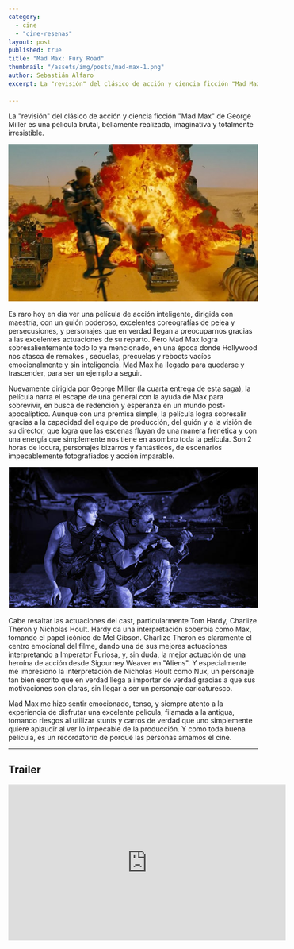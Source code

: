 ```yaml
---
category: 
  - cine
  - "cine-resenas"
layout: post
published: true
title: "Mad Max: Fury Road"
thumbnail: "/assets/img/posts/mad-max-1.png"
author: Sebastián Alfaro
excerpt: La "revisión" del clásico de acción y ciencia ficción "Mad Max" de George Miller

---
```


La "revisión" del clásico de acción y ciencia ficción "Mad Max" de George Miller es una película brutal, bellamente realizada, imaginativa y totalmente irresistible.

![Mad Max: Fury Road](/assets/img/posts/mad-max-1.png)

Es raro hoy en día ver una película de acción inteligente, dirigida con maestría, con un guión poderoso, excelentes coreografías de pelea y persecusiones, y personajes que en verdad llegan a preocuparnos gracias a las excelentes actuaciones de su reparto. Pero Mad Max logra sobresalientemente todo lo ya mencionado, en una época donde Hollywood nos atasca de remakes , secuelas, precuelas y reboots vacíos emocionalmente y sin inteligencia. Mad Max ha llegado para quedarse y trascender, para ser un ejemplo a seguir.

Nuevamente dirigida por George Miller (la cuarta entrega de esta saga), la película narra el escape de una general con la ayuda de Max para sobrevivir, en busca de redención y esperanza en un mundo post-apocalíptico. Aunque con una premisa simple, la película logra sobresalir gracias a la capacidad del equipo de producción, del guión y a la visión de su director, que logra que las escenas fluyan de una manera frenética y con una energía que simplemente nos tiene en asombro toda la película. Son 2 horas de locura, personajes bizarros y fantásticos, de escenarios impecablemente fotografiados y acción imparable.

![Mad Max: Fury Road](/assets/img/posts/mad-max-2.png)

Cabe resaltar las actuaciones del cast, particularmente Tom Hardy, Charlize Theron y Nicholas Hoult. Hardy da una interpretación soberbia como Max, tomando el papel icónico de Mel Gibson. Charlize Theron es claramente el centro emocional del filme, dando una de sus mejores actuaciones interpretando a Imperator Furiosa, y, sin duda, la mejor actuación de una heroína de acción desde Sigourney Weaver en "Aliens". Y especialmente me impresionó la interpretación de Nicholas Hoult como Nux, un personaje tan bien escrito que en verdad llega a importar de verdad gracias a que sus motivaciones son claras, sin llegar a ser un personaje caricaturesco.  

Mad Max me hizo sentir emocionado, tenso, y siempre atento a la experiencia de disfrutar una excelente película, filamada a la antigua, tomando riesgos al utilizar stunts y carros de verdad que uno simplemente quiere aplaudir al ver lo impecable de la producción. Y como toda buena película, es un recordatorio de porqué las personas amamos el cine.

<hr>

## Trailer

<iframe width="560" height="315" src="https://www.youtube.com/embed/YWNWi-ZWL3c" frameborder="0" allowfullscreen></iframe>